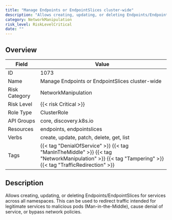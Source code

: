 ```yaml
---
title: "Manage Endpoints or EndpointSlices cluster-wide"
description: "Allows creating, updating, or deleting Endpoints/EndpointSlices for services across all namespaces. This can be used to redirect traffic intended for legitimate services to malicious pods (Man-in-the-Middle), cause denial of service, or bypass network policies."
category: NetworkManipulation
risk_level: RiskLevelCritical
date: ""
---
```


## Overview

| Field         | Value                                                                                                                                                 |
| ------------- | ----------------------------------------------------------------------------------------------------------------------------------------------------- |
| ID            | 1073                                                                                                                                                  |
| Name          | Manage Endpoints or EndpointSlices cluster-wide                                                                                                       |
| Risk Category | NetworkManipulation                                                                                                                                   |
| Risk Level    | {{< risk Critical >}}                                                                                                                                 |
| Role Type     | ClusterRole                                                                                                                                           |
| API Groups    | core, discovery.k8s.io                                                                                                                                |
| Resources     | endpoints, endpointslices                                                                                                                             |
| Verbs         | create, update, patch, delete, get, list                                                                                                              |
| Tags          | {{< tag "DenialOfService" >}} {{< tag "ManInTheMiddle" >}} {{< tag "NetworkManipulation" >}} {{< tag "Tampering" >}} {{< tag "TrafficRedirection" >}} |

## Description

Allows creating, updating, or deleting Endpoints/EndpointSlices for services across all namespaces. This can be used to redirect traffic intended for legitimate services to malicious pods (Man-in-the-Middle), cause denial of service, or bypass network policies.
